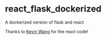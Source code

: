 # react_flask_dockerized
A dockerized version of flask and react

Thanks to [Kevin Wang](https://github.com/xorkevin/) for the react code!
